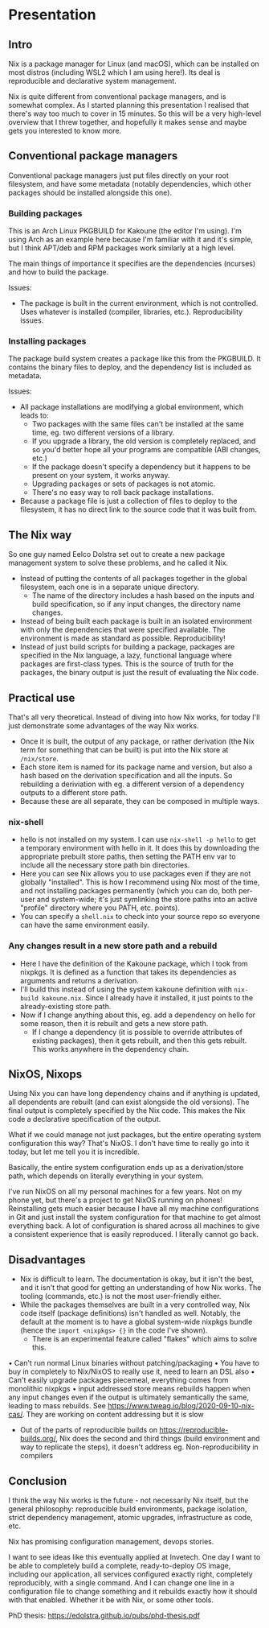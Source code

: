 # Presentation

## Intro
Nix is a package manager for Linux (and macOS), which can be installed on most distros (including WSL2 which I am using here!).
Its deal is reproducible and declarative system management.

Nix is quite different from conventional package managers, and is somewhat complex. As I started planning this presentation I realised that there's way too much to cover in 15 minutes. So this will be a very high-level overview that I threw together, and hopefully it makes sense and maybe gets you interested to know more.

## Conventional package managers
Conventional package managers just put files directly on your root filesystem, and have some metadata (notably dependencies, which other packages should be installed alongside this one).

### Building packages
This is an Arch Linux PKGBUILD for Kakoune (the editor I'm using). I'm using Arch as an example here because I'm familiar with it and it's simple, but I think APT/deb and RPM packages work similarly at a high level.

The main things of importance it specifies are the dependencies (ncurses) and how to build the package.

Issues:
- The package is built in the current environment, which is not controlled. Uses whatever is installed (compiler, libraries, etc.). Reproducibility issues.


### Installing packages
The package build system creates a package like this from the PKGBUILD.
It contains the binary files to deploy, and the dependency list is included as metadata.

Issues:
- All package installations are modifying a global environment, which leads to:
    - Two packages with the same files can't be installed at the same time, eg. two different versions of a library.
    - If you upgrade a library, the old version is completely replaced, and so you'd better hope all your programs are compatible (ABI changes, etc.)
    - If the package doesn't specify a dependency but it happens to be present on your system, it works anyway.
    - Upgrading packages or sets of packages is not atomic.
    - There's no easy way to roll back package installations.
- Because a package file is just a collection of files to deploy to the filesystem, it has no direct link to the source code that it was built from.


## The Nix way
So one guy named Eelco Dolstra set out to create a new package management system to solve these problems, and he called it Nix.

- Instead of putting the contents of all packages together in the global filesystem, each one is in a separate unique directory.
    - The name of the directory includes a hash based on the inputs and build specification, so if any input changes, the directory name changes.
- Instead of being built each package is built in an isolated environment with only the dependencies that were specified available. The environment is made as standard as possible. Reproducibility!
- Instead of just build scripts for building a package, packages are specified in the Nix language, a lazy, functional language where packages are first-class types. This is the source of truth for the packages, the binary output is just the result of evaluating the Nix code.


## Practical use
That's all very theoretical. Instead of diving into how Nix works, for today I'll just demonstrate some advantages of the way Nix works.

- Once it is built, the output of any package, or rather derivation (the Nix term for something that can be built) is put into the Nix store at `/nix/store`.
- Each store item is named for its package name and version, but also a hash based on the derivation specification and all the inputs. So rebuilding a deriviation with eg. a different version of a dependency outputs to a different store path.
- Because these are all separate, they can be composed in multiple ways.

### nix-shell
- hello is not installed on my system. I can use `nix-shell -p hello` to get a temporary environment with hello in it. It does this by downloading the appropriate prebuilt store paths, then setting the PATH env var to include all the necessary store path bin directories.
- Here you can see Nix allows you to use packages even if they are not globally "installed". This is how I recommend using Nix most of the time, and not installing packages permanently (which you can do, both per-user and system-wide; it's just symlinking the store paths into an active "profile" directory where you PATH, etc. points).
- You can specify a `shell.nix` to check into your source repo so everyone can have the same environment easily.

### Any changes result in a new store path and a rebuild
- Here I have the definition of the Kakoune package, which I took from nixpkgs. It is defined as a function that takes its dependencies as arguments and returns a derivation.
- I'll build this instead of using the system kakoune definition with `nix-build kakoune.nix`. Since I already have it installed, it just points to the already-existing store path.
- Now if I change anything about this, eg. add a dependency on hello for some reason, then it is rebuilt and gets a new store path.
    - If I change a dependency (it is possible to override attributes of existing packages), then it gets rebuilt, and then this gets rebuilt. This works anywhere in the dependency chain.


## NixOS, Nixops
Using Nix you can have long dependency chains and if anything is updated, all dependents are rebuilt (and can exist alongside the old versions). The final output is completely specified by the Nix code. This makes the Nix code a declarative specification of the output.

What if we could manage not just packages, but the entire operating system configuration this way? That's NixOS.
I don't have time to really go into it today, but let me tell you it is incredible.

Basically, the entire system configuration ends up as a derivation/store path, which depends on literally everything in your system.

I've run NixOS on all my personal machines for a few years. Not on my phone yet, but there's a project to get NixOS running on phones!
Reinstalling gets much easier because I have all my machine configurations in Git and just install the system configuration for that machine to get almost everything back.
A lot of configuration is shared across all machines to give a consistent experience that is easily reproduced.
I literally cannot go back.


## Disadvantages
- Nix is difficult to learn. The documentation is okay, but it isn't the best, and it isn't that good for getting an understanding of how Nix works. The tooling (commands, etc.) is not the most user-friendly either.
- While the packages themselves are built in a very controlled way, Nix code itself (package definitions) isn't handled as well. Notably, the default at the moment is to have a global system-wide nixpkgs bundle (hence the `import <nixpkgs> {}` in the code I've shown).
    - There is an experimental feature called "flakes" which aims to solve this.

• Can't run normal Linux binaries without patching/packaging
• You have to buy in completely to Nix/NixOS to really use it, need to learn an DSL also
• Can't easily upgrade packages piecemeal, everything comes from monolithic nixpkgs
• input addressed store means rebuilds happen when any input changes even if the output is ultimately semantically the same, leading to mass rebuilds. See https://www.tweag.io/blog/2020-09-10-nix-cas/. They are working on content addressing but it is slow
- Out of the parts of reproducible builds on https://reproducible-builds.org/, Nix does the second and third things (build environment and way to replicate the steps), it doesn't address eg. Non-reproducibility in compilers


## Conclusion
I think the way Nix works is the future - not necessarily Nix itself, but the general philosophy: reproducible build environments, package isolation, strict dependency management, atomic upgrades, infrastructure as code, etc.

Nix has promising configuration management, devops stories.

I want to see ideas like this eventually applied at Invetech. One day I want to be able to completely build a complete, ready-to-deploy OS image, including our application, all services configured exactly right, completely reproducibly, with a single command. And I can change one line in a configuration file to change something and it rebuilds exactly how it should with that enabled. Whether it be with Nix, or some other tools.

PhD thesis: https://edolstra.github.io/pubs/phd-thesis.pdf
